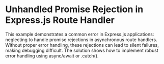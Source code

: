 # Unhandled Promise Rejection in Express.js Route Handler

This example demonstrates a common error in Express.js applications: neglecting to handle promise rejections in asynchronous route handlers.  Without proper error handling, these rejections can lead to silent failures, making debugging difficult.  The solution shows how to implement robust error handling using async/await or .catch().